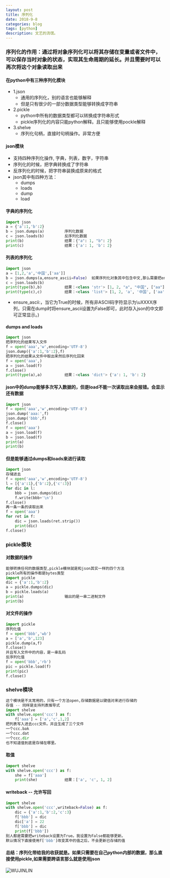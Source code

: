 ```yaml
---
layout: post
title: 序列化
date: 2018-9-8
categories: blog
tags: [python]
description: 文艺的流氓。
---
```

### 序列化的作用：通过将对象序列化可以将其存储在变量或者文件中，可以保存当时对象的状态，实现其生命周期的延长。并且需要时可以再次将这个对象读取出来
#### 在python中有三种序列化模块

 - 1.json
   - 通用的序列化，别的语言也能够解释
   - 但是只有很少的一部分数据类型能够转换成字符串
 - 2.pickle
   - python中所有的数据类型都可以转换成字符串形式
   - pickle序列化的内容只能python解释。且只能够使用pockle解释
 - 3.shelve
   - 序列化句柄，直接时句柄操作。非常方便

#### json模块
 - 支持四种序列化操作, 字典，列表，数字，字符串
 - 序列化的时候，把字典转换成了字符串
 - 反序列化的时候，把字符串装换成原来的格式
 - json其中有四种方法：
   - dumps
   - loads
   - dump
   - load

#### 字典的序列化
```python
import json
a = {'a':1,'b':2}
b = json.dumps(a)         序列化数据
c = json.loads(b)         反序列化数据
print(b)                  结果：{"a": 1, "b": 2}
print(c)                  结果：{'a': 1, 'b': 2}
```
#### 列表的序列化
```python
import json
a = [1,2,'a','中国',['aa']]
b = json.dumps(a,ensure_ascii=False)  如果序列化对象其中包含中文,那么需要把ensure_ascii设置为False
c = json.loads(b)
print(type(b),b)          结果：<class 'str'> [1, 2, "a", "中国", ["aa"]]
print(type(c),c)          结果：<class 'list'> [1, 2, 'a', '中国', ['aa']]
```
 - ensure_ascii:，当它为True的时候，所有非ASCII码字符显示为\uXXXX序列，只需在dump时将ensure_ascii设置为False即可，此时存入json的中文即可正常显示。)

#### dumps and loads
```python
import json
把序列化的结果写入文件
f = open('aaa','w',encoding='UTF-8')
json.dump({'a':1,'b':2},f)
把序列化的结果从文件中取出来然后序列化回来
f = open('aaa',)
a = json.load(f)
f.close()
print(type(a),a)          结果：<class 'dict'> {'a': 1, 'b': 2}
```
#### json中的dump能够多次写入数据的，但是load不能一次读取出来会报错。会显示还有数据
```python
import json
f = open('aaa','w',encoding='UTF-8')
json.dump('aaa:',f)
json.dump('bbb',f)
f.close()
f = open('aaa')
a = json.load(f)
b = json.load(f)
print(a)
print(b)
```
#### 但是能够通过dumps和loads来进行读取
```python
import json
存储进去
f = open('aaa','w',encoding='UTF-8')
l = [{'a':1},{'b':2},{'c':3}]
for dic in l:
    bbb = json.dumps(dic)
    f.write(bbb+'\n')
f.close()
再一条一条的读取出来
f = open('aaa')
for ret in f:
    dic = json.loads(ret.strip())
    print(dic)
f.close()
```
### pickle模块
#### 对数据的操作
```python
能够转换任何的数据类型,pickle模块就是和json其实一样的四个方法
pickle所有的操作都是bytes类型
import pickle
dic = {'a':1,'b':2}
a = pickle.dumps(dic)
b = pickle.loads(a)
print(a)                  输出的是一串二进制文件
print(b)
```
#### 对文件的操作
```python
import pickle
序列化值
f = open('bbb','wb')
a = ['a','b',123]
pickle.dump(a,f)
f.close()
并且写入文件中的内容，是一串乱码
反序列化值
f = open('bbb','rb')
pic = pickle.load(f)
print(pic)
f.close()
```
### shelve模块
```python
这个模块是不太常用的，只有一个方法open,存储数据是以键值对来进行存储的
存值 -- 同样是支持列表推导式
import shelve
with shelve.open('ccc') as f:
    f['aaa'] = ['a','c',1,2]
把列表写入进去ccc文件。并且生成了三个文件
一个ccc.bak
一个ccc.dat
一个ccc.dir
也不知道值到底是存储在哪里。
```
#### 取值
```python
import shelve
with shelve.open('ccc') as f:
    she = f['aaa']
    print(she)            结果：['a', 'c', 1, 2]
```
#### writeback -- 允许写回
```python
import shelve
with shelve.open('ccc',writeback=False) as f:
    dic = {'a':1,'b':2,'c':3}
    f['bbb'] = dic
    dic['a'] = 22
    f['bbb'] = dic
    print(f['bbb'])
别人都是需要把writeback设置为True。我设置为False都能够更新。
默认情况下直接使用f['bbb']改变其中的值之后，不会更新已存储的值
```
#### 总结：序列化带给我的收获就是。如果只需要在自己python内部的数据，那么直接使用pickle,如果需要跨语言那么就是使用json
![WUJINLIN](http://i1.bvimg.com/660902/96ddb50d860d5f6d.png)



